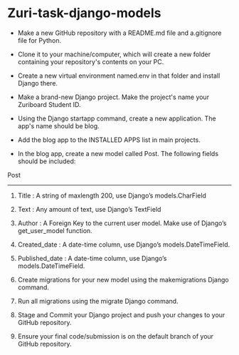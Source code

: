 # Zuri-task-django-models

* Make a new GitHub repository with a README.md file and a.gitignore file for Python.

* Clone it to your machine/computer, which will create a new folder containing your repository's contents on your PC.

* Create a new virtual environment named.env in that folder and install Django there.

* Make a brand-new Django project. Make the project's name your Zuriboard Student ID.

* Using the Django startapp command, create a new application. The app's name should be blog.

* Add the blog app to the INSTALLED APPS list in main projects.

* In the blog app, create a new model called Post. The following fields should be included:

Post

--------

1. Title : A string of maxlength 200, use Django’s models.CharField

2. Text : Any amount of text, use Django’s TextField

3. Author : A Foreign Key to the current user model. Make use of Django’s get_user_model function.

4. Created_date : A date-time column, use Django’s models.DateTimeField.

5. Published_date : A date-time column, use Django’s models.DateTimeField.

6. Create migrations for your new model using the makemigrations Django command.

7. Run all migrations using the migrate Django command.

8. Stage and Commit your Django project and push your changes to your GitHub repository.

9. Ensure your final code/submission is on the default branch of your GitHub repository.
